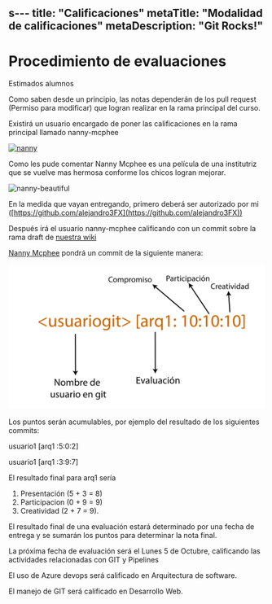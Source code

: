 s---
title: "Calificaciones"
metaTitle: "Modalidad de calificaciones"
metaDescription: "Git Rocks!"
---


# Procedimiento de evaluaciones

Estimados alumnos

Como saben desde un principio, las notas dependerán de los pull request (Permiso para modificar) que logran realizar en la rama principal del curso. 

Existirá un usuario encargado de poner las calificaciones en la rama principal llamado nanny-mcphee

[![nanny](https://i2-prod.getsurrey.co.uk/incoming/article4776122.ece/ALTERNATES/s615/C_67_article_2049975_body_articleblock_0_bodyimage.jpg)](https://github.com/nanny-mcphee)

Como les pude comentar Nanny Mcphee es una película de una institutriz que se vuelve mas hermosa conforme los chicos logran mejorar.

![nanny-beautiful](https://i.pinimg.com/originals/9b/fc/6e/9bfc6ecef06015e389d5aebace7c9623.jpg)

En la medida que vayan entregando, primero deberá ser autorizado por mi ([https://github.com/alejandro3FX](https://github.com/alejandro3FX))

Después irá el usuario nanny-mcphee calificando con un commit sobre la rama draft de [nuestra wiki](https://github.com/trifenix/wiki-uv)

[Nanny Mcphee](https://github.com/nanny-mcphee) pondrá un commit de la siguiente manera:

![Calificacion](/.attachments/calificacion.png)


Los puntos serán acumulables, por ejemplo del resultado de los siguientes commits:

usuario1 [arq1 :5:0:2]

usuario1 [arq1 :3:9:7]


El resultado final para arq1 sería

1. Presentación (5 + 3 = 8)
2. Participacion (0 + 9 = 9)
3. Creatividad (2 + 7 = 9).


El resultado final de una evaluación estará determinado por una fecha de entrega y se sumarán los puntos para determinar la nota final.

La próxima fecha de evaluación será el Lunes 5 de Octubre, calificando las actividades relacionadas con GIT y Pipelines

El uso de Azure devops será calificado en Arquitectura de software.

El manejo de GIT será calificado en Desarrollo Web.








